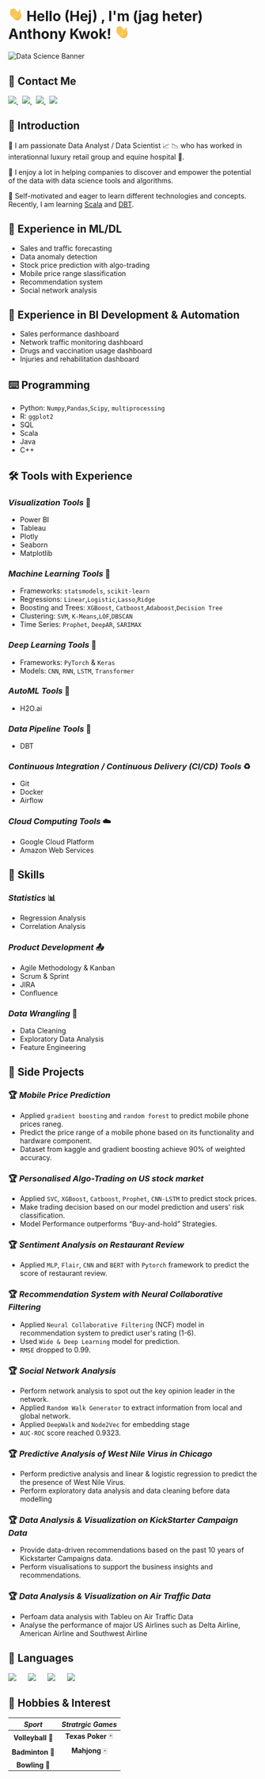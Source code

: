 <h1 align="left">
   <img src="https://raw.githubusercontent.com/ABSphreak/ABSphreak/master/gifs/Hi.gif" width="30px">
   Hello (Hej) , I'm (jag heter) Anthony Kwok!  
   <img src="https://raw.githubusercontent.com/ABSphreak/ABSphreak/master/gifs/Hi.gif" width="30px">
</h1>

![Data Science Banner](https://raw.githubusercontent.com/anthonynamnam/anthonynamnam/main/icons/ds-banner/ds-banner.jpg)

## :envelope_with_arrow: Contact Me
<p align="left"> 
<!--  LinkedIn  -->
<a href="[https://www.linkedin.com/in/anthonykwok073](https://www.linkedin.com/in/anthonykwok073/)">
  <img src="https://img.shields.io/badge/-LinkedIn-0077B5?style=for-the-badge&logo=Linkedin&logoColor=white"/>
</a>
  &nbsp
<!--  Medium  -->
<a href="[https://www.linkedin.com/in/anthonykwok073](https://www.linkedin.com/in/anthonykwok073)">
  <img src="https://img.shields.io/badge/-Medium-000000?style=for-the-badge&logo=Medium&logoColor=white"/>
</a>
  &nbsp
<!--  Kaggle  -->
<a href="[https://www.kaggle.com/anthonynam](https://www.kaggle.com/anthonynam)">
  <img src="https://img.shields.io/badge/-Kaggle-34B7EB?style=for-the-badge&logo=Medium&logoColor=white"/>
</a>
  &nbsp
<!--  Gmail  -->
<a href="mailto:kwokanthony073@gmail.com">
  <img src="https://img.shields.io/badge/-Gmail-c14438?style=for-the-badge&logo=Gmail&logoColor=white&link=mailto:kwokanthony073@gmail.com" />
</a>
</p>

## :zany_face: Introduction
:high_brightness: I am passionate Data Analyst / Data Scientist :chart_with_upwards_trend: :chart_with_downwards_trend:	 who has worked in interationnal luxury retail group and equine hospital :office:.  

:high_brightness: I enjoy a lot in helping companies to discover and empower the potential of the data with data science tools and algorithms.

:high_brightness: Self-motivated and eager to learn different technologies and concepts. Recently, I am learning [Scala](https://github.com/anthonynamnam/scala-learning) and [DBT](https://github.com/anthonynamnam/hr-data-with-dbt).

## :memo: Experience in ML/DL
- Sales and traffic forecasting
- Data anomaly detection
- Stock price prediction with algo-trading
- Mobile price range slassification
- Recommendation system
- Social network analysis

## :memo: Experience in BI Development & Automation
- Sales performance dashboard
- Network traffic monitoring dashboard
- Drugs and vaccination usage dashboard
- Injuries and rehabilitation dashboard

## :keyboard: Programming
- Python: `Numpy`,`Pandas`,`Scipy`, `multiprocessing`
- R: `ggplot2`
- SQL
- Scala
- Java
- C++

## :hammer_and_wrench: Tools with Experience
### *Visualization Tools* :eyes:
  - Power BI
  - Tableau
  - Plotly
  - Seaborn
  - Matplotlib

### *Machine Learning Tools* :low_brightness:
- Frameworks: `statsmodels`, `scikit-learn`
- Regressions: `Linear`,`Logistic`,`Lasso`,`Ridge`
- Boosting and Trees: `XGBoost`, `Catboost`,`Adaboost`,`Decision Tree`
- Clustering: `SVM`, `K-Means`,`LOF`,`DBSCAN`
- Time Series: `Prophet`, `DeepAR`, `SARIMAX`

### *Deep Learning Tools* :high_brightness:
- Frameworks: `PyTorch` & `Keras`
- Models: `CNN`, `RNN`, `LSTM`, `Transformer`

### *AutoML Tools* :dash:
- H2O.ai

### *Data Pipeline Tools* :potable_water:
  - DBT

### *Continuous Integration / Continuous Delivery (CI/CD) Tools* :recycle:
  - Git
  - Docker
  - Airflow

### *Cloud Computing Tools* :cloud:
  - Google Cloud Platform
  - Amazon Web Services

## :brain: Skills
### *Statistics* :bar_chart:
- Regression Analysis
- Correlation Analysis

### *Product Development* :outbox_tray:
- Agile Methodology & Kanban
- Scrum & Sprint
- JIRA
- Confluence

### *Data Wrangling* :pencil:
- Data Cleaning
- Exploratory Data Analysis
- Feature Engineering

## :open_file_folder: Side Projects
### :trophy: *Mobile Price Prediction*
- Applied `gradient boosting` and `random forest` to predict mobile phone prices raneg.
- Predict the price range of a mobile phone based on its functionality and hardware component.  
- Dataset from kaggle and gradient boosting achieve 90% of weighted accuracy.

### :trophy: *Personalised Algo-Trading on US stock market* 
- Applied `SVC`, `XGBoost`, `Catboost`, `Prophet`, `CNN-LSTM` to predict stock prices.
- Make trading decision based on our model prediction and users' risk classification.
- Model Performance outperforms “Buy-and-hold” Strategies.

### :trophy: *Sentiment Analysis on Restaurant Review*
- Applied `MLP`, `Flair`, `CNN` and `BERT` with `Pytorch` framework to predict the score of restaurant review.

### :trophy: *Recommendation System with Neural Collaborative Filtering*
- Applied `Neural Collaborative Filtering` (NCF) model in recommendation system to predict user's rating (1-6).
- Used `Wide & Deep Learning` model for prediction.
- `RMSE` dropped to 0.99.

### :trophy: *Social Network Analysis*
- Perform network analysis to spot out the key opinion leader in the network.
- Applied `Random Walk Generator` to extract information from local and global network.
- Applied `DeepWalk` and `Node2Vec` for embedding stage
- `AUC-ROC` score reached 0.9323.

### :trophy: *Predictive Analysis of West Nile Virus in Chicago*
- Perform predictive analysis and linear & logistic regression to predict the the presence of West Nile Virus.
- Perform exploratory data analysis and data cleaning before data modelling

### :trophy: *Data Analysis & Visualization on KickStarter Campaign Data*
- Provide data-driven recommendations based on the past 10 years of Kickstarter Campaigns data.
- Perform visualisations to support the business insights and recommendations.

### :trophy: *Data Analysis & Visualization on Air Traffic Data*
- Perfoam data analysis with Tableu on Air Traffic Data
- Analyse the performance of major US Airlines such as Delta Airline, American Airline and Southwest Airline


## :speech_balloon: Languages
<img src="https://img.shields.io/badge/English-Proficency-blue"/>&nbsp;&nbsp;&nbsp;&nbsp;&nbsp;  <img src="https://img.shields.io/badge/Cantonese-Proficency-blue"/>&nbsp;&nbsp;&nbsp;&nbsp;&nbsp;  <img src="https://img.shields.io/badge/Mandarin-Proficency-blue"/>&nbsp;&nbsp;&nbsp;&nbsp;&nbsp;  <img src="https://img.shields.io/badge/Swedish-Learning In Progress-yellow"/>

## :thought_balloon: Hobbies & Interest

| *Sport*                      | *Stratrgic Games*              |
| :---:                        | :---:                           |
|**Volleyball** :volleyball:   | **Texas Poker** :black_joker:   |
|**Badminton** :badminton:     | **Mahjong** :mahjong:           |
|**Bowling** :bowling:         |                                 


